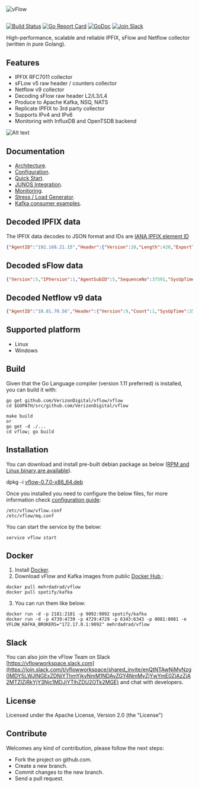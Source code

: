 ![vFlow](docs/imgs/vflow_logo.png?raw=true "vFlow logo")
##
[![Build Status](https://travis-ci.org/VerizonDigital/vflow.svg?branch=master)](https://travis-ci.org/VerizonDigital/vflow) 
[![Go Report Card](https://goreportcard.com/badge/github.com/VerizonDigital/vflow)](https://goreportcard.com/report/github.com/VerizonDigital/vflow)
[![GoDoc](https://godoc.org/github.com/VerizonDigital/vflow?status.svg)](https://godoc.org/github.com/VerizonDigital/vflow)
[![Join Slack](https://img.shields.io/badge/join-slack-9B69A0.svg)](https://join.slack.com/t/vflowworkspace/shared_invite/enQtNTAwNjMyNzg0MDY5LWJlNGExZDNiYThmYjkyNmM1NDAyZGY4NmMyZjYwYmE0ZjAzZjA2MTZlZjRkYjY3Njc1MDJjYTlhZDU2OTk2MGE)

High-performance, scalable and reliable IPFIX, sFlow and Netflow collector (written in pure Golang).

## Features
- IPFIX RFC7011 collector
- sFLow v5 raw header / counters collector
- Netflow v9 collector
- Decoding sFlow raw header L2/L3/L4 
- Produce to Apache Kafka, NSQ, NATS
- Replicate IPFIX to 3rd party collector
- Supports IPv4 and IPv6
- Monitoring with InfluxDB and OpenTSDB backend

![Alt text](/docs/imgs/vflow.gif?raw=true "vFlow")

## Documentation
- [Architecture](/docs/design.md).
- [Configuration](/docs/config.md).
- [Quick Start](/docs/quick_start_nsq.md).
- [JUNOS Integration](/docs/junos_integration.md).
- [Monitoring](/monitor/README.md).
- [Stress / Load Generator](/stress/README.md).
- [Kafka consumer examples](https://github.com/VerizonDigital/vflow/tree/master/consumers).

## Decoded IPFIX data
The IPFIX data decodes to JSON format and IDs are [IANA IPFIX element ID](http://www.iana.org/assignments/ipfix/ipfix.xhtml)
```json
{"AgentID":"192.168.21.15","Header":{"Version":10,"Length":420,"ExportTime":1483484642,"SequenceNo":1434533677,"DomainID":32771},"DataSets":[[{"I":8,"V":"192.16.28.217"},{"I":12,"V":"180.10.210.240"},{"I":5,"V":2},{"I":4,"V":6},{"I":7,"V":443},{"I":11,"V":64381},{"I":32,"V":0},{"I":10,"V":811},{"I":58,"V":0},{"I":9,"V":24},{"I":13,"V":20},{"I":16,"V":4200000000},{"I":17,"V":27747},{"I":15,"V":"180.105.10.210"},{"I":6,"V":"0x10"},{"I":14,"V":1113},{"I":1,"V":22500},{"I":2,"V":15},{"I":52,"V":63},{"I":53,"V":63},{"I":152,"V":1483484581770},{"I":153,"V":1483484622384},{"I":136,"V":2},{"I":243,"V":0},{"I":245,"V":0}]]}
```

## Decoded sFlow data
```json
{"Version":5,"IPVersion":1,"AgentSubID":5,"SequenceNo":37591,"SysUpTime":3287084017,"SamplesNo":1,"Samples":[{"SequenceNo":1530345639,"SourceID":0,"SamplingRate":4096,"SamplePool":1938456576,"Drops":0,"Input":536,"Output":728,"RecordsNo":3,"Records":{"ExtRouter":{"NextHop":"115.131.251.90","SrcMask":24,"DstMask":14},"ExtSwitch":{"SrcVlan":0,"SrcPriority":0,"DstVlan":0,"DstPriority":0},"RawHeader":{"L2":{"SrcMAC":"58:00:bb:e7:57:6f","DstMAC":"f4:a7:39:44:a8:27","Vlan":0,"EtherType":2048},"L3":{"Version":4,"TOS":0,"TotalLen":1452,"ID":13515,"Flags":0,"FragOff":0,"TTL":62,"Protocol":6,"Checksum":8564,"Src":"10.1.8.5","Dst":"161.140.24.181"},"L4":{"SrcPort":443,"DstPort":56521,"DataOffset":5,"Reserved":0,"Flags":16}}}}],"IPAddress":"192.168.10.0"}
```
## Decoded Netflow v9 data
```json
{"AgentID":"10.81.70.56","Header":{"Version":9,"Count":1,"SysUpTime":357280,"UNIXSecs":1493918653,"SeqNum":14,"SrcID":87},"DataSets":[[{"I":1,"V":"0x00000050"},{"I":2,"V":"0x00000002"},{"I":4,"V":2},{"I":5,"V":192},{"I":6,"V":"0x00"},{"I":7,"V":0},{"I":8,"V":"10.81.70.56"},{"I":9,"V":0},{"I":10,"V":0},{"I":11,"V":0},{"I":12,"V":"224.0.0.22"},{"I":13,"V":0},{"I":14,"V":0},{"I":15,"V":"0.0.0.0"},{"I":16,"V":0},{"I":17,"V":0},{"I":21,"V":300044},{"I":22,"V":299144}]]}
```

## Supported platform
- Linux
- Windows

## Build
Given that the Go Language compiler (version 1.11 preferred) is installed, you can build it with:
```
go get github.com/VerizonDigital/vflow/vflow
cd $GOPATH/src/github.com/VerizonDigital/vflow

make build
or
go get -d ./...
cd vflow; go build 
```
## Installation
You can download and install pre-built debian package as below ([RPM and Linux binary are available](https://github.com/VerizonDigital/vflow/releases/tag/v0.7.0)). 

dpkg -i [vflow-0.7.0-x86_64.deb](https://github.com/VerizonDigital/vflow/releases/download/v0.7.0/vflow-0.7.0-x86_64.deb)

Once you installed you need to configure the below files, for more information check [configuration guide](/docs/config.md):
```
/etc/vflow/vflow.conf
/etc/vflow/mq.conf
```
You can start the service by the below:
```
service vflow start
```

## Docker
1. Install [Docker](https://www.docker.com/).
2. Download vFlow and Kafka images from public [Docker Hub ](https://hub.docker.com/): 
```
docker pull mehrdadrad/vflow
docker pull spotify/kafka
```
3. You can run them like below:
```
docker run -d -p 2181:2181 -p 9092:9092 spotify/kafka
docker run -d -p 4739:4739 -p 4729:4729 -p 6343:6343 -p 8081:8081 -e VFLOW_KAFKA_BROKERS="172.17.0.1:9092" mehrdadrad/vflow
```

## Slack

You can also join the vFlow Team on Slack [https://vflowworkspace.slack.com](https://join.slack.com/t/vflowworkspace/shared_invite/enQtNTAwNjMyNzg0MDY5LWJlNGExZDNiYThmYjkyNmM1NDAyZGY4NmMyZjYwYmE0ZjAzZjA2MTZlZjRkYjY3Njc1MDJjYTlhZDU2OTk2MGE) and chat with developers.

## License
Licensed under the Apache License, Version 2.0 (the "License")

## Contribute
Welcomes any kind of contribution, please follow the next steps:

- Fork the project on github.com.
- Create a new branch.
- Commit changes to the new branch.
- Send a pull request.
